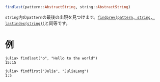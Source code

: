 ```julia
findlast(pattern::AbstractString, string::AbstractString)
```

`string`内の`pattern`の最後の出現を見つけます。[`findprev(pattern, string, lastindex(string))`](@ref)と同等です。

# 例

```jldoctest
julia> findlast("o", "Hello to the world")
15:15

julia> findfirst("Julia", "JuliaLang")
1:5
```
